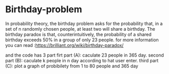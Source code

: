 # Birthday-problem
In probability theory, the birthday problem asks for the probability that, in a set of n randomly chosen people, at least two will share a birthday. The birthday paradox is that, counterintuitively, the probability of a shared birthday exceeds 50% in a group of only 23 people.
for more information you can read :https://brilliant.org/wiki/birthday-paradox/

and the code has 3 part
firt part (A): caculate 23 people in 365 day.
second part (B): caculate k people in n day according to hat user enter.
third part (C): plot a graph of probibilety from 1 to 80 people and 365 day
